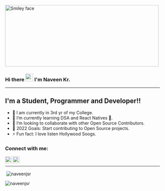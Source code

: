 <img src="https://user-images.githubusercontent.com/76242077/137756115-3b15a7c1-72e4-4fd8-a53e-cd0372423cfe.gif" alt="Smiley face" height="200" width="500">


### Hi there <img src="https://media.giphy.com/media/hvRJCLFzcasrR4ia7z/giphy.gif" width="25"> I'm Naveen Kr.
---
## I'm a Student, Programmer and Developer!!

- 🔭 I am currently in 3rd yr of my College.
- 🌱 I’m currently learning DSA and React Natives 🤞.
- 👯 I’m looking to collaborate with other Open Source Contributors.
- 🥅 2022 Goals: Start contributing to Open Source projects.
- ⚡ Fun fact: I love listen Hollywood Soogs.                                   


### Connect with me:

[<img align="left" alt="naveenjsr | Twitter" width="22px" src="https://cdn.jsdelivr.net/npm/simple-icons@v3/icons/twitter.svg" />][twitter]

[<img align="left" alt="naveenjsr | LinkedIn" width="22px" src="https://cdn.jsdelivr.net/npm/simple-icons@v3/icons/linkedin.svg" />][linkedin]

<br/>

---


<p>&nbsp;<img align="center" src="https://github-readme-stats.vercel.app/api?username=naveenjsr&show_icons=true&locale=en" alt="naveenjsr" /></p>

<p><img align="left" src="https://github-readme-stats.vercel.app/api/top-langs?username=naveenjsr&show_icons=true&locale=en&layout=compact" alt="naveenjsr" /></p>


[twitter]: https://twitter.com/Naveen_kr_jsr
[linkedin]: www.linkedin.com/in/naveenjsr
